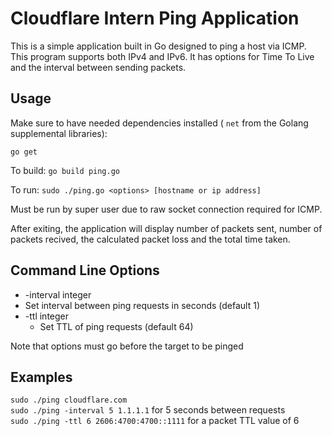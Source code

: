 # Cloudflare Intern Ping Application

This is a simple application built in Go designed to ping a host via ICMP. This program supports both IPv4 and IPv6. It has options for Time To Live and the interval between sending packets.

## Usage

Make sure to have needed dependencies installed ( `net` from the Golang supplemental libraries):

`go get`

To build:
`go build ping.go`

To run:
`sudo ./ping.go <options> [hostname or ip address]`

Must be run by super user due to raw socket connection required for ICMP.
  
After exiting, the application will display number of packets sent, number of packets recived, the calculated packet loss and the total time taken.


## Command Line Options 

- -interval integer  
 - Set interval between ping requests in seconds (default 1)  
- -ttl integer  
  - Set TTL of ping requests (default 64)  
  
Note that options must go before the target to be pinged
  

## Examples

`sudo ./ping cloudflare.com`  
`sudo ./ping -interval 5 1.1.1.1` for 5 seconds between requests  
`sudo ./ping -ttl 6 2606:4700:4700::1111` for a packet TTL value of 6